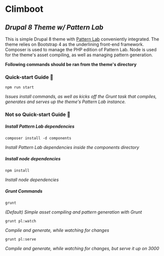 # Climboot
## *Drupal 8 Theme w/ Pattern Lab*

This is simple Drupal 8 theme with [Pattern Lab](http://patternlab.io) conveniently integrated. The theme relies on Bootstrap 4 as the underlining front-end framework. Composer is used to manage the PHP edition of Pattern Lab. Node is used for the theme's asset compiling, as well as managing pattern generation.

**Following commands should be ran from the theme's directory**

### Quick-start Guide :rocket:

`npm run start`

_Issues install commands, as well as kicks off the Grunt task that compiles, generates and serves up the theme's Pattern Lab instance._

### Not so Quick-start Guide :bullettrain_side:

##### Install Pattern Lab dependencies
`composer install -d components`

_Install Pattern Lab dependencies inside the components directory_

##### Install node dependencies

`npm install`

_Install node dependencies_

##### Grunt Commands

`grunt`

_(Default) Simple asset compiling and pattern generation with Grunt_

`grunt pl:watch`

_Compile and generate, while watching for changes_

`grunt pl:serve`

_Compile and generate, while watching for changes, but serve it up on 3000_
